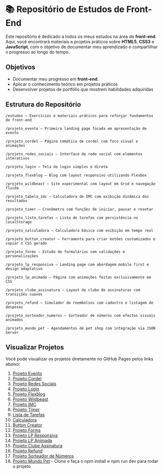 # 📚 Repositório de Estudos de Front-End

Este repositório é dedicado a todos os meus estudos na área de **front-end**. Aqui, você encontrará materiais e projetos práticos sobre **HTML5**, **CSS3** e **JavaScript**, com o objetivo de documentar meu aprendizado e compartilhar o progresso ao longo do tempo.


## Objetivos

- Documentar meu progresso em **front-end**.
- Aplicar o conhecimento teórico em projetos práticos
- Desenvolver projetos de portfólio que mostrem habilidades adquiridas

## Estrutura do Repositório
```
/estudos – Exercícios e materiais práticos para reforçar fundamentos de front-end

/projeto_evento – Primeira landing page focada em apresentação de evento

/projeto_cordel – Página temática de cordel com foco visual e animações

/projeto_redes_sociais – Interface de rede social com elementos interativos

/projeto_login – Tela de login simples e direta

/projeto_flexblog – Blog com layout responsivo utilizando Flexbox

/projeto_wildbeast – Site experimental com layout em Grid e navegação fluida

/projeto_tabela_imc – Calculadora de IMC com exibição dinâmica dos resultados

/projeto_timer – Cronômetro com funções de iniciar, pausar e resetar

/projeto_lista_tarefas – Lista de tarefas com persistência no localStorage

/projeto_calculadora – Calculadora básica com exibição em tempo real

/projeto_button_creator – Ferramenta para criar botões customizados e copiar o CSS gerado

/projeto_forms – Estudo de formulários com validações e personalizações

/projeto_lp_responsiva – Landing page com abordagem mobile first e design adaptativo

/projeto_lp_animada – Página com animações feitas exclusivamente em CSS

/projeto_clube_assinatura – Layout de clube de assinaturas com transições suaves

/projeto_refund – Simulador de reembolsos com cadastro e listagem de despesas

/projeto_sorteador_numeros – Sorteador de números com efeitos visuais animados

/projeto_mundo_pet - Agendamentos de pet shop com integração via JSON Server
```
## Visualizar Projetos

Você pode visualizar os projetos diretamente no GitHub Pages pelos links abaixo:

1. [Projeto Evento](https://lannavx.github.io/front_end_studies/projeto_evento)
2. [Projeto Cordel](https://lannavx.github.io/front_end_studies/projeto_cordel)
3. [Projeto Redes Sociais](https://lannavx.github.io/front_end_studies/projeto_redes_sociais)
4. [Projeto Login](https://lannavx.github.io/front_end_studies/projeto_login)
5. [Projeto Flexblog](https://lannavx.github.io/front_end_studies/projeto_flexblog)
6. [Projeto Wildbeast](https://lannavx.github.io/front_end_studies/projeto_wildbeast)
7. [Projeto IMC](https://lannavx.github.io/front_end_studies/projeto_tabela_imc)
8. [Projeto Timer](https://lannavx.github.io/front_end_studies/projeto_timer)
9. [Lista de Tarefas](https://lannavx.github.io/front_end_studies/projeto_lista_tarefas)
10. [Calculadora](https://lannavx.github.io/front_end_studies/projeto_calculadora)
11. [Button Creator](https://lannavx.github.io/front_end_studies/projeto_button_creator)
12. [Projeto Forms](https://lannavx.github.io/front_end_studies/projeto_forms)
13. [Projeto LP Responsiva](https://lannavx.github.io/front_end_studies/projeto_lp_responsiva)
14. [Projeto LP Animada](https://lannavx.github.io/front_end_studies/projeto_lp_animada)
15. [Projeto Clube Assinatura](https://lannavx.github.io/front_end_studies/projeto_clube_assinatura)
16. [Projeto Refund](https://lannavx.github.io/front_end_studies/projeto_refund)
17. [Projeto Sorteador de Números](https://lannavx.github.io/front_end_studies/projeto_sorteador_numeros)
18. [Projeto Mundo Pet](https://github.com/lannavx/front_end_studies/tree/front-end/projeto_mundo_pet) - Clone e faça o npm install e npm run dev para rodar o projeto
